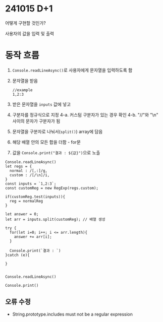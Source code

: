 # 241015 D+1

어떻게 구현할 것인가?

사용자의 값을 입력 및 출력

# 동작 흐름

1. `Console.readLineAsync()`로 사용자에게 문자열을 입력하도록 함

2. 문자열을 받음
   ```
   //example
   1,2:3
   ```
3. 받은 문자열을 `inputs` 값에 넣고
4. 구분자를 정규식으로 지정
   4-a. 커스텀 구분자가 있는 경우 확인
   4-b. "//"와 "\n" 사이의 문자가 구분자가 됨

5. 문자열을 구분자로 나눠서(`split()`) array에 담음
6. 해당 배열 안의 모든 합을 더함 - for문
7. 값을 `Console.print("결과 : ${값}")`으로 노출

```
Console.readLineAsync()
let regs = {
  normal : /[,:]/g,
  custom : /[/\n]/i,
}
const inputs = `1,2:3`;
const customReg = new RegExp(regs.custom);

if(customReg.test(inputs)){
  reg = normalReg
}

let answer = 0;
let arr = inputs.split(customReg); // 배열 생성

try {
  for(let i=0; i++; i <= arr.length){
    answer += arr[i];
  }

  Console.print(`결과 : `)
}catch (e){

}


```

`Console.readLineAsync()`

`Console.print()`

## 오류 수정

- String.prototype.includes must not be a regular expression
